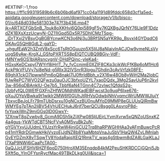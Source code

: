 #EXTINF:-1,froo
https://ff1c99319589b6c6b06bd6af971cc04a1191d89fddc658d3cf1a5ed-apidata.googleusercontent.com/download/storage/v1/b/bisco-01/o/648d039e581303e747f3b436.mp4?jk=ARTXCFGbSnB_7puk8oXKHvi6Q0pj589gF5y7KQXBgJQrNY76Lle9F1DdzdZK1BXsXzzUcwyN-OZ11IGpd5Dx5R7SDhlCMzT5pg-_jDrTXxi2VBsyOgBGBYcnwKCN3o6Nj3u3BRfSN5aYKR9p_Bsvxl4GYDqdC6GKAvG5QH8GdL2-gaYD-_yhgufEaW2h3ZntV8xScc6TsRtOGuuzp5X5IilJ8aNlaivInACJOw9vmeNLsVyuogS6yAw-KrgXJ_GSfpPXRT5S8pEIQTCUBQ9BGjv-VdF-rMNYw6OS1blARsncvgnV-DHdPQjnc-yIeKa4-HGxsKeDCxpyI7WYrf8iHrlT_7v_fyCcnimE0XZIF8CKp3cikWcFfKBp6oM1Hc6AckPtkVFUVy7si8eNd-g5RIx3l2IVSnrR3Iogu7Ghdin3cAvVrfzk08FE-89ghX1ckO7IpwwhPm6oQ8nakl7IJ0ftrIdBbh_v2X16w48Ob8yWiH2Ma2lobCfUwRePC7WVO2QFwzu0auOJC3bfxoUZYL7xaoDQdx_3Mg2SavUuP6n2kvI3w-856qDBAnkIU-Oe7b5_Tbbf6aN4TGnn4C7zvlwc1QfdqS2g-j3zbfyfQL0WEfFGXFnZHfWOMdhWKadElBFwcst3o9uqP6Ixe676-gXuJOYpVBwka9t1wikIr2MW6f0GUhJtRHVsOdwbjNhVvqmcWrUMWWJlujYTbxycBeJoLFr79mTUbDsrxu10gNCxzBU0nuMYoD9MMP8eGLUUsQIRmBwWMYEg7pTAn2IiBV54VhUECHukJ6rjf7berQCU8sgg0LAsvroP8d-fxYoxkiWnZ9miGGs0lD0GwxY-1ZXnwT8qZvwby8_GcmA9DSh5kZjXPw085ljUEjrLYvmXvrw5xQNZoUSnxKZ4a4gus-YkWTdCBT5NcFVvA0M5vuBk2uN-gYGVYxyUJUdmLYlUzsYrRwW4jniGCU2Trq8haRPWGHHAa3yAFmBuwcPcRp41mYRdrDGmwkHkjVvzoEjJdNZ8b8YsaMbtqVnaJuSbV1HaQW4ZvLIMnIahGvEYDZmX8vTSqwTV8YodaRajqXEQ1RmkTV_was4gStbwm8dZA8LGaiKLaJI7XaP9NWj6iCaaPcTA00-0aQJJcUFSHV6HZF6poD750HroXM35Enqdp84kM2PeuSHKRDCCjGQnj5Jb5Xft5p_YInOFYsnRycfMac49TBkDLkg0UiI&isca=1


